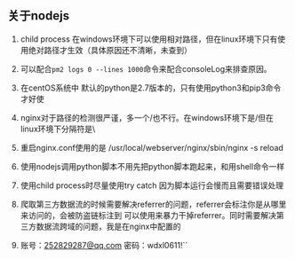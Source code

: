 ## 关于nodejs

1. child process 在windows环境下可以使用相对路径，但在linux环境下只有使用绝对路径才生效（具体原因还不清晰，未查到）

2. 可以配合`pm2 logs 0 --lines 1000`命令来配合consoleLog来排查原因。

3. 在centOS系统中 默认的python是2.7版本的，只有使用python3和pip3命令才好使

4. nginx对于路径的检测很严谨，多一个/也不行。在windows环境下是/但在linux环境下分隔符是\

5. 重启nginx.conf使用的是 /usr/local/webserver/nginx/sbin/nginx -s reload

6. 使用nodejs调用python脚本不用先把python脚本跑起来，和用shell命令一样

7. 使用child process时尽量使用try catch 因为脚本运行会慢而且需要错误处理

8. 爬取第三方数据流的时候需要解决referrer的问题，referrer会标注你是从哪里来访问的，会被防盗链标注到 可以使用<meta name="referrer" content="nothing">来暴力干掉referrer。同时需要解决第三方数据流跨域的问题，我是在nginx中配置的

9. 账号：252829287@qq.com 密码：wdxl0611!``
